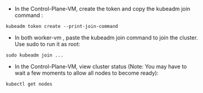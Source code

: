* In the Control-Plane-VM, create the token and copy the kubeadm join command :
```
kubeadm token create --print-join-command
```
* In both worker-vm , paste the kubeadm join command to join the cluster. Use sudo to run it as root:
```
sudo kubeadm join ...
```
* In the Control-Plane-VM, view cluster status (Note: You may have to wait a few moments to allow all nodes to become ready):
```
kubectl get nodes
```
